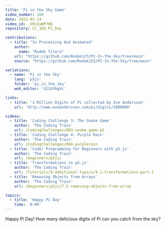 ```yaml
---
title: 'Pi in the Sky Game'
video_number: 169
date: 2022-03-14
video_id: _H9JIwWP7HQ
repository: CC_169_Pi_Day

contributions:
  - title: "In Processing And Animated"
    author:
      name: "Radek Titera"
    url: "https://github.com/Rodak123/PI-In-The-Sky/tree/main"
    source: "https://github.com/Rodak123/PI-In-The-Sky/tree/main"

variations:
  - name: 'Pi in the Sky'
    lang: 'p5js'
    folder: 'pi_in_the_sky'
    web_editor: 'U11UYbgVc'

links:
  - title: '1 Million Digits of Pi collected by Eve Andersson'
    url: 'http://www.eveandersson.com/pi/digits/1000000'

videos:
  - title: 'Coding Challenge 3: The Snake Game'
    author: 'The Coding Train'
    url: /CodingChallenges/003-snake-game-p5
  - title: 'Coding Challenge 4: Purple Rain'
    author: 'The Coding Train'
    url: /CodingChallenges/004-purplerain
  - title: 'Code! Programming for Beginners with p5.js'
    author: 'The Coding Train'
    url: /beginners/p5js/
  - title: 'Transformations in p5.js'
    author: 'The Coding Train'
    url: /Tutorials/9-additional-topics/9.1-transformations-part-1
  - title: 'Removing Objects from Arrays'
    author: 'The Coding Train'
    url: /beginners/p5js/7.5-removing-objects-from-array

topics:
  - title: 'Happy Pi Day'
    time: '0:00'
---
```


Happy Pi Day! How many delicious digits of Pi can you catch from the sky?
